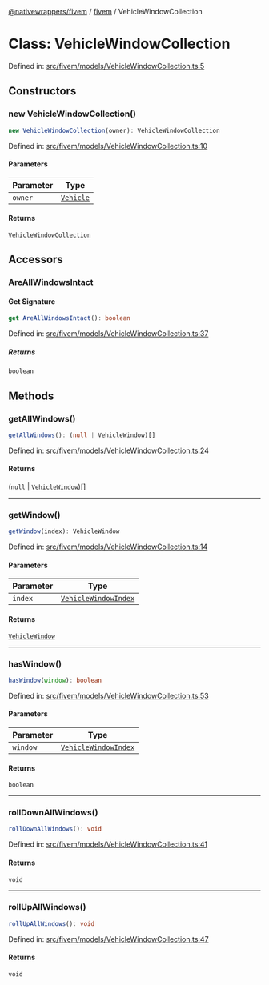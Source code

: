 [@nativewrappers/fivem](../../README.md) / [fivem](../README.md) / VehicleWindowCollection

# Class: VehicleWindowCollection

Defined in: [src/fivem/models/VehicleWindowCollection.ts:5](https://github.com/nativewrappers/nativewrappers/blob/df8f763f54a2ec439be9cb68f9abf90f9a4d79aa/src/fivem/models/VehicleWindowCollection.ts#L5)

## Constructors

### new VehicleWindowCollection()

```ts
new VehicleWindowCollection(owner): VehicleWindowCollection
```

Defined in: [src/fivem/models/VehicleWindowCollection.ts:10](https://github.com/nativewrappers/nativewrappers/blob/df8f763f54a2ec439be9cb68f9abf90f9a4d79aa/src/fivem/models/VehicleWindowCollection.ts#L10)

#### Parameters

| Parameter | Type |
| ------ | ------ |
| `owner` | [`Vehicle`](Vehicle.md) |

#### Returns

[`VehicleWindowCollection`](VehicleWindowCollection.md)

## Accessors

### AreAllWindowsIntact

#### Get Signature

```ts
get AreAllWindowsIntact(): boolean
```

Defined in: [src/fivem/models/VehicleWindowCollection.ts:37](https://github.com/nativewrappers/nativewrappers/blob/df8f763f54a2ec439be9cb68f9abf90f9a4d79aa/src/fivem/models/VehicleWindowCollection.ts#L37)

##### Returns

`boolean`

## Methods

### getAllWindows()

```ts
getAllWindows(): (null | VehicleWindow)[]
```

Defined in: [src/fivem/models/VehicleWindowCollection.ts:24](https://github.com/nativewrappers/nativewrappers/blob/df8f763f54a2ec439be9cb68f9abf90f9a4d79aa/src/fivem/models/VehicleWindowCollection.ts#L24)

#### Returns

(`null` \| [`VehicleWindow`](VehicleWindow.md))[]

***

### getWindow()

```ts
getWindow(index): VehicleWindow
```

Defined in: [src/fivem/models/VehicleWindowCollection.ts:14](https://github.com/nativewrappers/nativewrappers/blob/df8f763f54a2ec439be9cb68f9abf90f9a4d79aa/src/fivem/models/VehicleWindowCollection.ts#L14)

#### Parameters

| Parameter | Type |
| ------ | ------ |
| `index` | [`VehicleWindowIndex`](../enumerations/VehicleWindowIndex.md) |

#### Returns

[`VehicleWindow`](VehicleWindow.md)

***

### hasWindow()

```ts
hasWindow(window): boolean
```

Defined in: [src/fivem/models/VehicleWindowCollection.ts:53](https://github.com/nativewrappers/nativewrappers/blob/df8f763f54a2ec439be9cb68f9abf90f9a4d79aa/src/fivem/models/VehicleWindowCollection.ts#L53)

#### Parameters

| Parameter | Type |
| ------ | ------ |
| `window` | [`VehicleWindowIndex`](../enumerations/VehicleWindowIndex.md) |

#### Returns

`boolean`

***

### rollDownAllWindows()

```ts
rollDownAllWindows(): void
```

Defined in: [src/fivem/models/VehicleWindowCollection.ts:41](https://github.com/nativewrappers/nativewrappers/blob/df8f763f54a2ec439be9cb68f9abf90f9a4d79aa/src/fivem/models/VehicleWindowCollection.ts#L41)

#### Returns

`void`

***

### rollUpAllWindows()

```ts
rollUpAllWindows(): void
```

Defined in: [src/fivem/models/VehicleWindowCollection.ts:47](https://github.com/nativewrappers/nativewrappers/blob/df8f763f54a2ec439be9cb68f9abf90f9a4d79aa/src/fivem/models/VehicleWindowCollection.ts#L47)

#### Returns

`void`
